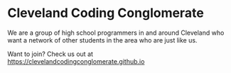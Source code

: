 # Cleveland Coding Conglomerate

We are a group of high school programmers in and around Cleveland who want a network of other students in the area who are just like us.

Want to join? Check us out at https://clevelandcodingconglomerate.github.io

